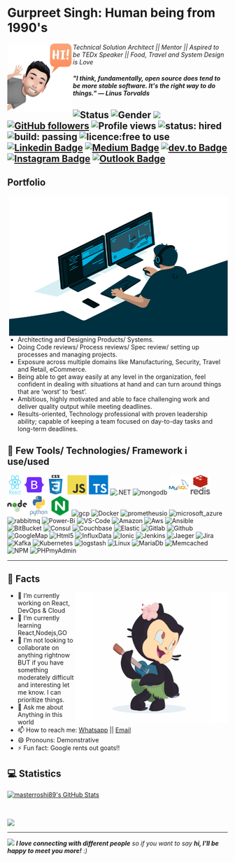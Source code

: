# Gurpreet Singh: Human being from 1990's 
<img align="left" width="150" height="155" alt="Gurpreet Singh" src="Resources/gifs/maxresdefault.jpg"/>

*Technical Solution Architect || Mentor || Aspired to be TEDx Speaker || Food, Travel and System Design is Love*



#### *"I think, fundamentally, open source does tend to be more stable software. It's the right way to do things." — Linus Torvalds*

![Status](https://img.shields.io/badge/status-up-brightgreen) ![Gender](https://img.shields.io/badge/gender-%F0%9F%A4%B5-lightgrey) ![](https://visitor-badge.glitch.me/badge?page_id=github.com/technicalmonk) [![GitHub followers](https://img.shields.io/github/followers/masterroshi89?label=Follow&style=social)](https://github.com/masterroshi89/?tab=follow) ![Profile views](https://gpvc.arturio.dev/technicalmonk) ![status: hired](https://img.shields.io/badge/status-hired-brightgreen) ![build: passing](https://img.shields.io/badge/build-passing-success) ![licence:free to use](https://img.shields.io/badge/licence-free--to--use-blue) [![Linkedin Badge](https://img.shields.io/badge/-gurpreetsingh89-blue?style=flat&logo=Linkedin&logoColor=white&link=https://www.linkedin.com/in/gurpreetsingh89/)](https://www.linkedin.com/in/gurpreetsingh89/) [![Medium Badge](https://img.shields.io/badge/-@gurpreet.singh.89-000000?style=flat&labelColor=000000&logo=Medium&link=https://medium.com/@gurpreet.singh.89)](https://medium.com/@gurpreet.singh.89) [![dev.to Badge](https://img.shields.io/badge/-@gurpreetsingh-000000?style=flat&labelColor=000000&logo=dev.to&link=https://dev.to/gurpreetsingh)](https://dev.to/gurpreetsingh) [![Instagram Badge](https://img.shields.io/badge/-lyfzcool89-purple?style=flat&logo=instagram&logoColor=white&link=https://instagram.com/lyfzcool89/)](https://instagram.com/lyfzcool89) [![Outlook Badge](https://img.shields.io/badge/-gurpreet.singh-c14438?style=flat&logo=microsoft-outlook&logoColor=white&link=mailto:gurpreet.singh_89@outlook.com)](mailto:gurpreet.singh_89@outlook.com)
---

## Portfolio

<img align="right" src="Resources/gifs/code.gif" width="500" height="320" />

- Architecting and Designing Products/ Systems.
- Doing Code reviews/ Process reviews/ Spec review/ setting up processes and managing projects.
- Exposure across multiple domains like Manufacturing, Security, Travel and Retail, eCommerce.
- Being able to get away easily at any level in the organization, feel confident in dealing with situations at hand and can turn around things that are ‘worst’ to ‘best’.
- Ambitious, highly motivated and able to face challenging work and deliver quality output while meeting deadlines.
- Results-oriented, Technology professional with proven leadership ability; capable of keeping a team focused on day-to-day tasks and long-term deadlines.

<h2>🚀 Few Tools/ Technologies/ Framework i use/used</h2>
<p align="left">
<img src="https://raw.githubusercontent.com/devicons/devicon/master/icons/react/react-original-wordmark.svg" alt="react" width="35" height="45" />
<img src="https://raw.githubusercontent.com/devicons/devicon/master/icons/bootstrap/bootstrap-plain.svg" alt="bootstrap" width="45" height="45" />
<img src="https://raw.githubusercontent.com/devicons/devicon/master/icons/css3/css3-original-wordmark.svg" alt="css3" width="45" height="45" />
<img src="https://raw.githubusercontent.com/devicons/devicon/master/icons/javascript/javascript-original.svg" alt="javascript" width="45" height="45" />
<img src="https://raw.githubusercontent.com/devicons/devicon/master/icons/typescript/typescript-original.svg" alt="typescript" width="45" height="45" />
<img src="https://devicons.github.io/devicon/devicon.git/icons/dot-net/dot-net-original-wordmark.svg" alt=".NET" width="45" height="45" />
<img src="https://devicons.github.io/devicon/devicon.git/icons/mongodb/mongodb-original-wordmark.svg" alt="mongodb" width="45" height="45" />
<img src="https://raw.githubusercontent.com/devicons/devicon/master/icons/mysql/mysql-original-wordmark.svg" alt="mysql" width="45" height="45" />
<img src="https://raw.githubusercontent.com/devicons/devicon/master/icons/redis/redis-original-wordmark.svg" alt="redis" width="45" height="45" />
<img src="https://raw.githubusercontent.com/devicons/devicon/master/icons/nodejs/nodejs-original-wordmark.svg" alt="nodejs" width="45" height="45" />
<img src="https://raw.githubusercontent.com/devicons/devicon/master/icons/python/python-original-wordmark.svg" alt="python" width="45" height="45" />
<img src="https://raw.githubusercontent.com/devicons/devicon/master/icons/nginx/nginx-original.svg" alt="nginx" width="45" height="45" />
<img src="https://www.vectorlogo.zone/logos/google_cloud/google_cloud-icon.svg" alt="gcp" width="45" height="45" />
<img src="https://devicons.github.io/devicon/devicon.git/icons/docker/docker-original-wordmark.svg" alt="Docker" width="45" height="45" />
<img src="https://www.vectorlogo.zone/logos/prometheusio/prometheusio-icon.svg" alt="prometheusio" width="45" height="45" />
<img src="https://www.vectorlogo.zone/logos/microsoft_azure/microsoft_azure-icon.svg" alt="microsoft_azure" width="45" height="45" />
<img src="https://www.vectorlogo.zone/logos/rabbitmq/rabbitmq-icon.svg" alt="rabbitmq" width="45" height="45" />
<img src="https://www.vectorlogo.zone/logos/microsoft_powerbi/microsoft_powerbi-icon.svg" alt="Power-Bi" width="45" height="45" />
<img src="https://www.vectorlogo.zone/logos/visualstudio_code/visualstudio_code-icon.svg" alt="VS-Code" width="45" height="45" />
<img src="https://www.vectorlogo.zone/logos/amazon/amazon-icon.svg" alt="Amazon" width="45" height="45" />
<img src="https://www.vectorlogo.zone/logos/amazon_aws/amazon_aws-icon.svg" alt="Aws" width="50" height="45" />
<img src="https://www.vectorlogo.zone/logos/ansible/ansible-icon.svg" alt="Ansible" width="45" height="45" />
<img src="https://www.vectorlogo.zone/logos/bitbucket/bitbucket-icon.svg" alt="BitBucket" width="45" height="45" />
<img src="https://www.vectorlogo.zone/logos/consulio/consulio-icon.svg" alt="Consul" width="45" height="45" />
<img src="https://www.vectorlogo.zone/logos/couchbase/couchbase-icon.svg" alt="Couchbase" width="45" height="45" />
<img src="https://www.vectorlogo.zone/logos/elastic/elastic-icon.svg" alt="Elastic" width="45" height="45" />
<img src="https://www.vectorlogo.zone/logos/gitlab/gitlab-icon.svg" alt="Gitlab" width="45" height="45" />
<img src="https://www.vectorlogo.zone/logos/github/github-icon.svg" alt="Github" width="45" height="45" />
<img src="https://www.vectorlogo.zone/logos/google_maps/google_maps-icon.svg" alt="GoogleMap" width="45" height="45" />
<img src="https://www.vectorlogo.zone/logos/w3_html5/w3_html5-icon.svg" alt="Html5" width="45" height="45" />
<img src="https://www.vectorlogo.zone/logos/influxdata/influxdata-icon.svg" alt="InfluxData" width="45" height="45" />
<img src="https://www.vectorlogo.zone/logos/ionicframework/ionicframework-icon.svg" alt="Ionic" width="45" height="45" />
<img src="https://www.vectorlogo.zone/logos/jenkins/jenkins-icon.svg" alt="Jenkins" width="45" height="45" />
<img src="https://www.vectorlogo.zone/logos/jaegertracingio/jaegertracingio-icon.svg" alt="Jaeger" width="45" height="45" />
<img src="https://www.vectorlogo.zone/logos/atlassian_jira/atlassian_jira-icon.svg" alt="Jira" width="45" height="45" />
<img src="https://www.vectorlogo.zone/logos/apache_kafka/apache_kafka-icon.svg" alt="Kafka" width="45" height="45" />
<img src="https://www.vectorlogo.zone/logos/kubernetes/kubernetes-icon.svg" alt="Kubernetes" width="45" height="45" />
<img src="https://www.vectorlogo.zone/logos/elasticco_logstash/elasticco_logstash-icon.svg" alt="logstash" width="45" height="45" />
<img src="https://www.vectorlogo.zone/logos/linux/linux-icon.svg" alt="Linux" width="45" height="45" />
<img src="https://www.vectorlogo.zone/logos/mariadb/mariadb-icon.svg" alt="MariaDb" width="45" height="45" />
<img src="https://www.vectorlogo.zone/logos/memcached/memcached-icon.svg" alt="Memcached" width="45" height="45" />
<img src="https://www.vectorlogo.zone/logos/npmjs/npmjs-ar21.svg" alt="NPM" width="45" height="45" />
<img src="https://www.vectorlogo.zone/logos/phpmyadmin/phpmyadmin-icon.svg" alt="PHPmyAdmin" width="45" height="45" />
</p>

---

## 🧐 Facts
<img align="right" width="350" height="300" alt="Gurpreet Singh" src="Resources/gifs/hula_loop_dribbble.gif"/>

- 🔭 I’m currently working on React, DevOps & Cloud 
- 🌱 I’m currently learning React,Nodejs,GO 
- 👯 I’m not looking to collaborate on anything rightnow BUT if you have something moderately difficult and interesting let me know. I can prioritize things. 
- 💬 Ask me about Anything in this world 
- 📫 How to reach me: [Whatsapp](https://wa.me/918589898914)  || [Email](mailto:gurpreet.singh_89@outlook.com)
- 😄 Pronouns: Demonstrative 
- ⚡ Fun fact: Google rents out goats!! 


## 💻 Statistics


<a href="https://github.com/masterroshi89/masterroshi89">
  <img align="center" src="https://bad-apple-github-readme.vercel.app/api?username=masterroshi89&show_icons=true&line_height=27&count_private=true" alt="masterroshi89's GitHub Stats" />
</a>

<p>&nbsp;</p>

<a href="https://github.com/technicalmonk/masterroshi89">
  <img align="center" src="https://github-profile-trophy.vercel.app/?username=masterroshi89&column=7" />
</a>

---
<img src="https://media.giphy.com/media/LnQjpWaON8nhr21vNW/giphy.gif" width="60"> <em><b>I love connecting with different people</b> so if you want to say <b>hi, I'll be happy to meet you more!</b> :)</em>

